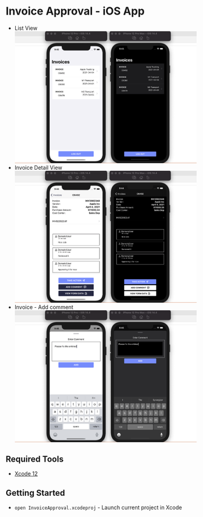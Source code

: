 # Invoice Approval - iOS App

- List View ![iOS App - Invoice list view](../../.github/media/iOS_Invoice_list.png "iOS App - Invoice list view")
- Invoice Detail View ![iOS App - Invoice Detail view](../../.github/media/iOS_Invoice_detail.png "iOS App - Invoice Detail view")
- Invoice - Add comment ![iOS App - Invoice - Add Comment](../../.github/media/iOS_Invoice_log.png "iOS App - Invoice - Add Comment")

## Required Tools

- [Xcode 12](https://developer.apple.com/xcode/)

## Getting Started

- `open InvoiceApproval.xcodeproj` - Launch current project in Xcode
